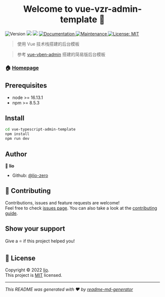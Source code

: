 <h1 align="center">Welcome to vue-vzr-admin-template 👋</h1>
<p>
  <img alt="Version" src="https://img.shields.io/badge/version-0.0.1-blue.svg?cacheSeconds=2592000" />
  <img src="https://img.shields.io/badge/node-%3E%3D%2016.13.1-blue.svg" />
  <img src="https://img.shields.io/badge/npm-%3E%3D%208.5.3-blue.svg" />
  <a href="https://github.com/lio-zero/vue-vzr-admin-template#readme" target="_blank">
    <img alt="Documentation" src="https://img.shields.io/badge/documentation-yes-brightgreen.svg" />
  </a>
  <a href="https://github.com/lio-zero/vue-vzr-admin-template/graphs/commit-activity" target="_blank">
    <img alt="Maintenance" src="https://img.shields.io/badge/Maintained%3F-yes-green.svg" />
  </a>
  <a href="https://github.com/lio-zero/vue-vzr-admin-template/blob/master/LICENSE" target="_blank">
    <img alt="License: MIT" src="https://img.shields.io/github/license/lio-zero/vue-vzr-admin-template" />
  </a>
</p>

> 使用 Vue 技术栈搭建的后台模板

> 参考 [vue-vben-admin](https://github.com/vbenjs/vue-vben-admin) 搭建的简易版后台模板

### 🏠 [Homepage](https://github.com/lio-zero/vue-vzr-admin-template)

## Prerequisites

- node >= 16.13.1
- npm >= 8.5.3

## Install

```sh
cd vue-typescript-admin-template
npm install
npm run dev
```

## Author

👤 **lio**

- Github: [@lio-zero](https://github.com/lio-zero)

## 🤝 Contributing

Contributions, issues and feature requests are welcome!<br />Feel free to check [issues page](https://github.com/lio-zero/vue-vzr-admin-template/issues). You can also take a look at the [contributing guide](https://github.com/lio-zero/vue-vzr-admin-template/blob/master/CONTRIBUTING.md).

## Show your support

Give a ⭐️ if this project helped you!

## 📝 License

Copyright © 2022 [lio](https://github.com/lio-zero).<br />
This project is [MIT](https://github.com/lio-zero/vue-vzr-admin-template/blob/master/LICENSE) licensed.

---

_This README was generated with ❤️ by [readme-md-generator](https://github.com/kefranabg/readme-md-generator)_
